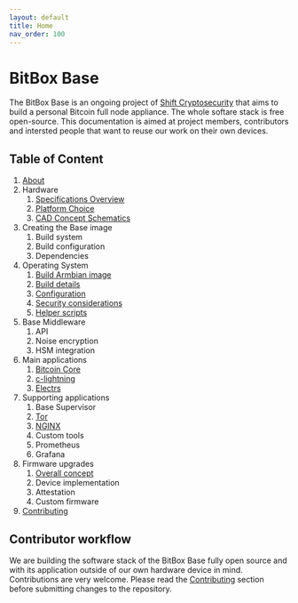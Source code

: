 ```yaml
---
layout: default
title: Home
nav_order: 100
---
```

# BitBox Base

The BitBox Base is an ongoing project of [Shift Cryptosecurity](https://shiftcrypto.ch/) that aims to build a personal Bitcoin full node appliance. The whole softare stack is free open-source. This documentation is aimed at project members, contributors and intersted people that want to reuse our work on their own devices.

## Table of Content

1. [About](about.md)
1. Hardware
   1. [Specifications Overview](hw/spec-overview.md)
   1. [Platform Choice](hw/platform-choice.md)
   1. [CAD Concept Schematics](hw/cad-concept-schematics.md)
1. Creating the Base image
   1. Build system
   1. Build configuration
   1. Dependencies
1. Operating System
   1. [Build Armbian image](os/armbian-build.md)
   1. [Build details](os/build-details.md)
   1. [Configuration](os/configuration.md)
   1. [Security considerations](os/security.md)
   1. [Helper scripts](os/helper-scripts.md)
1. Base Middleware
   1. API
   1. Noise encryption
   1. HSM integration
1. Main applications
   1. [Bitcoin Core](applications/bitcoin-core.md)
   1. [c-lightning](applications/c-lightning.md)
   1. [Electrs](applications/electrs.md)
1. Supporting applications
   1. Base Supervisor
   1. [Tor](support/tor.md)
   1. [NGINX](support/nginx.md)
   1. Custom tools
   1. Prometheus
   1. Grafana
1. Firmware upgrades
   1. [Overall concept](upgrade/concept.md)
   1. Device implementation
   1. Attestation
   1. Custom firmware
1. [Contributing](contributing.md)

## Contributor workflow

We are building the software stack of the BitBox Base fully open source and with its application outside of our own hardware device in mind. Contributions are very welcome. Please read the [Contributing](contributing.md) section before submitting changes to the repository.